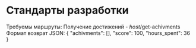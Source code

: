 # Стандарты разработки

Требуемы маршруты:
Получение достижений - *host*/get-achivments
Формат возврат JSON:
{
  "achivments": [],
  "score": 100,
  "hours_spent": 36
}
